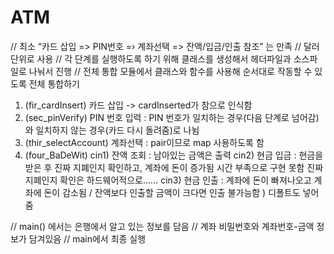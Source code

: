 # ATM
// 최소 “카드 삽입 => PIN번호 =› 계좌선택 => 잔액/입금/인출 참조” 는 만족
// 달러 단위로 사용
// 각 단계를 실행하도록 하기 위해 클래스를 생성해서 헤더파일과 소스파일로 나눠서 진행
// 전체 통합 모듈에서 클래스와 함수를 사용해 순서대로 작동할 수 있도록 전체 통합하기
1. (fir_cardInsert) 카드 삽입 
	-> cardInserted가 참으로 인식함
2. (sec_pinVerify) PIN 번호 입력 : PIN 번호가 일치하는 경우(다음 단계로 넘어감)와 일치하지 않는 경우(카드 다시 돌려줌)로 나뉨
3. (thir_selectAccount) 계좌선택 : pair이므로 map 사용하도록 함
4. (four_BaDeWit)
   cin1) 잔액 조회 : 남아있는 금액은 출력 
   cin2) 현금 입금 : 현금을 받은 후 진짜 지폐인지 확인하고, 계좌에 돈이 증가됨
		    시간 부족으로 구현 못함 진짜 지폐인지 확인은 하드웨어적으로......
   cin3) 현금 인출 : 계좌에 돈이 빠져나오고 계좌에 돈이 감소됨 / 잔액보다 인출할 금액이 크다면 인출 불가능함
       ) 디폴트도 넣어줌

// main() 에서는 은행에서 알고 있는 정보를 담음
// 계좌 비밀번호와 계좌번호-금액 정보가 담겨있음
// main에서 최종 실행
